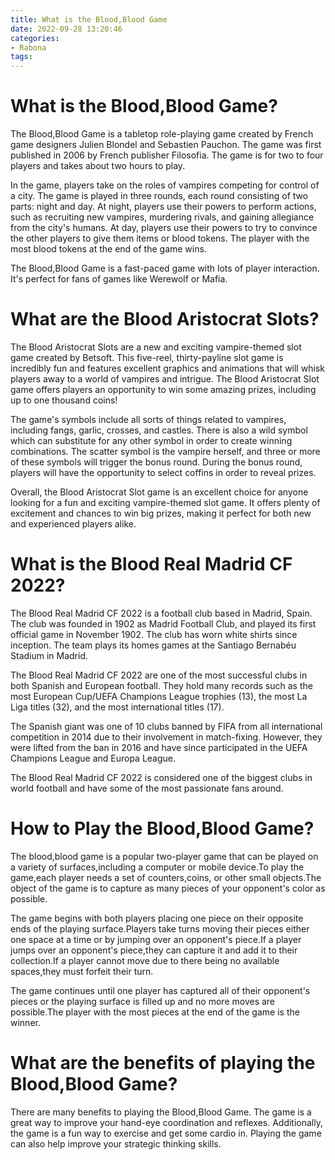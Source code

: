 ```yaml
---
title: What is the Blood,Blood Game
date: 2022-09-28 13:20:46
categories:
- Rabona
tags:
---
```



#  What is the Blood,Blood Game?

The Blood,Blood Game is a tabletop role-playing game created by French game designers Julien Blondel and Sebastien Pauchon. The game was first published in 2006 by French publisher Filosofia. The game is for two to four players and takes about two hours to play.

In the game, players take on the roles of vampires competing for control of a city. The game is played in three rounds, each round consisting of two parts: night and day. At night, players use their powers to perform actions, such as recruiting new vampires, murdering rivals, and gaining allegiance from the city's humans. At day, players use their powers to try to convince the other players to give them items or blood tokens. The player with the most blood tokens at the end of the game wins.

The Blood,Blood Game is a fast-paced game with lots of player interaction. It's perfect for fans of games like Werewolf or Mafia.

#  What are the Blood Aristocrat Slots?

The Blood Aristocrat Slots are a new and exciting vampire-themed slot game created by Betsoft. This five-reel, thirty-payline slot game is incredibly fun and features excellent graphics and animations that will whisk players away to a world of vampires and intrigue. The Blood Aristocrat Slot game offers players an opportunity to win some amazing prizes, including up to one thousand coins!

The game's symbols include all sorts of things related to vampires, including fangs, garlic, crosses, and castles. There is also a wild symbol which can substitute for any other symbol in order to create winning combinations. The scatter symbol is the vampire herself, and three or more of these symbols will trigger the bonus round. During the bonus round, players will have the opportunity to select coffins in order to reveal prizes.

Overall, the Blood Aristocrat Slot game is an excellent choice for anyone looking for a fun and exciting vampire-themed slot game. It offers plenty of excitement and chances to win big prizes, making it perfect for both new and experienced players alike.

#  What is the Blood Real Madrid CF 2022?

The Blood Real Madrid CF 2022 is a football club based in Madrid, Spain. The club was founded in 1902 as Madrid Football Club, and played its first official game in November 1902. The club has worn white shirts since inception. The team plays its homes games at the Santiago Bernabéu Stadium in Madrid.

The Blood Real Madrid CF 2022 are one of the most successful clubs in both Spanish and European football. They hold many records such as the most European Cup/UEFA Champions League trophies (13), the most La Liga titles (32), and the most international titles (17).

The Spanish giant was one of 10 clubs banned by FIFA from all international competition in 2014 due to their involvement in match-fixing. However, they were lifted from the ban in 2016 and have since participated in the UEFA Champions League and Europa League.

The Blood Real Madrid CF 2022 is considered one of the biggest clubs in world football and have some of the most passionate fans around.

#  How to Play the Blood,Blood Game?

The blood,blood game is a popular two-player game that can be played on a variety of surfaces,including a computer or mobile device.To play the game,each player needs a set of counters,coins, or other small objects.The object of the game is to capture as many pieces of your opponent's color as possible.

The game begins with both players placing one piece on their opposite ends of the playing surface.Players take turns moving their pieces either one space at a time or by jumping over an opponent's piece.If a player jumps over an opponent's piece,they can capture it and add it to their collection.If a player cannot move due to there being no available spaces,they must forfeit their turn.

The game continues until one player has captured all of their opponent's pieces or the playing surface is filled up and no more moves are possible.The player with the most pieces at the end of the game is the winner.

#  What are the benefits of playing the Blood,Blood Game?

There are many benefits to playing the Blood,Blood Game. The game is a great way to improve your hand-eye coordination and reflexes. Additionally, the game is a fun way to exercise and get some cardio in. Playing the game can also help improve your strategic thinking skills.